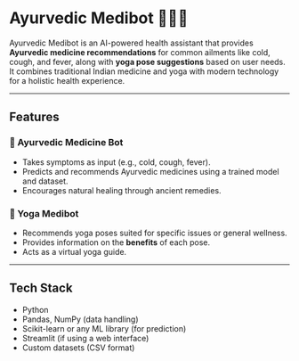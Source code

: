 # Ayurvedic Medibot 🧘‍♀️🌿

Ayurvedic Medibot is an AI-powered health assistant that provides **Ayurvedic medicine recommendations** for common ailments like cold, cough, and fever, along with **yoga pose suggestions** based on user needs. It combines traditional Indian medicine and yoga with modern technology for a holistic health experience.

---

## Features

### 🌿 Ayurvedic Medicine Bot
- Takes symptoms as input (e.g., cold, cough, fever).
- Predicts and recommends Ayurvedic medicines using a trained model and dataset.
- Encourages natural healing through ancient remedies.

### 🧘 Yoga Medibot
- Recommends yoga poses suited for specific issues or general wellness.
- Provides information on the **benefits** of each pose.
- Acts as a virtual yoga guide.

---

## Tech Stack

- Python
- Pandas, NumPy (data handling)
- Scikit-learn or any ML library (for prediction)
- Streamlit (if using a web interface)
- Custom datasets (CSV format)
